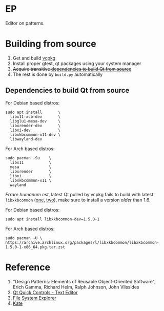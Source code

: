 # EP

Editor on patterns.

# Building from source

1. Get and build [vcpkg](https://github.com/microsoft/vcpkg)
1. Install proper gtest, qt packages using your system manager
1. ~~Acquire transitive [dependencies to build Qt from source](#dependencies-to-build-qt-from-source)~~
1. The rest is done by `build.py` automatically

## Dependencies to build Qt from source

For Debian based distros:
```
sudo apt install       \
  libx11-xcb-dev       \
  libglu1-mesa-dev     \
  libxrender-dev       \
  libxi-dev            \
  libxkbcommon-x11-dev \
  libwayland-dev
```

For Arch based distros:
```
sudo pacman -Su    \
  libx11           \
  mesa             \
  libxrender       \
  libxi            \
  libxkbcommon-x11 \
  wayland
```

_Errare humanum est_, latest Qt pulled by vcpkg fails to build with latest
`libxkbcommon`
([one](https://www.linuxquestions.org/questions/slackware-14/%5Btrivial%5D-regression-qt5-failed-to-build-with-new-libxkbcommon-1-6-0-a-4175729868/),
[two](https://bugreports.qt.io/browse/QTBUG-117950)), make sure to install a
version _older_ than 1.6.

For Debian based distros:
```
sudo apt install libxkbcommon-dev=1.5.0-1
```

For Arch based distros:
```
sudo pacman -U \
https://archive.archlinux.org/packages/l/libxkbcommon/libxkbcommon-1.5.0-1-x86_64.pkg.tar.zst
```

# Reference

1. "Design Patterns: Elements of Reusable Object-Oriented Software",
Erich Gamma, Richard Helm, Ralph Johnson, John Vlissides
1. [Qt Quick Controls - Text Editor](https://code.qt.io/cgit/qt/qtdeclarative.git/tree/examples/quickcontrols/texteditor)
1. [File System Explorer](https://code.qt.io/cgit/qt/qtdeclarative.git/tree/examples/quickcontrols/filesystemexplorer)
1. [Kate](https://github.com/KDE/kate)
